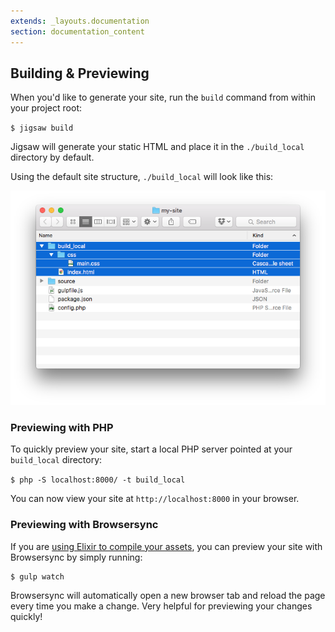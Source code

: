 ```yaml
---
extends: _layouts.documentation
section: documentation_content
---
```


## Building & Previewing

When you'd like to generate your site, run the `build` command from within your project root:

`$ jigsaw build`

Jigsaw will generate your static HTML and place it in the `./build_local` directory by default.

Using the default site structure, `./build_local` will look like this:

![Default build directory](../../img/build-folder.png)

### Previewing with PHP

To quickly preview your site, start a local PHP server pointed at your `build_local` directory:

`$ php -S localhost:8000/ -t build_local`

You can now view your site at `http://localhost:8000` in your browser.

### Previewing with Browsersync

If you are [using Elixir to compile your assets](../compiling-assets), you can preview your site with Browsersync by simply running:

```
$ gulp watch
```

Browsersync will automatically open a new browser tab and reload the page every time you make a change. Very helpful for previewing your changes quickly!
